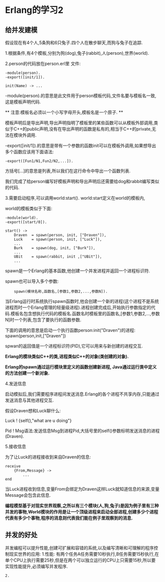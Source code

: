 # Erlang的学习2 #

## 给并发建模 ##

假设现在有4个人,5条狗和6只兔子.四个人在散步聊天,而狗与兔子在追踪.

1.根据条件,有4个模板,分别为狗(dog),兔子(rabbit),人(person),世界(world).

2.person的代码放在person.erl里
文件:

```
-module(person).
-export([init/1]).

init(Name) -> ...
```

-module(person).的意思是此文件用于person模板代码,文件名要与模板名一致,这是模板声明代码.

** 注意:模板名必须以一个小写字母开头,模板名是一个原子. **

模板声明后是导出声明,导出声明指明了模板里的某些函数可以从模板外部调用,类似于C++的public声明,没有在导出声明的函数是私有的,相当于C++的private,无法在模块外调用.

-export([init/1]).的意思是带有一个参数的函数init可以在模板外调用,如果想导出多个函数应该用下面语法:

```
-export([Fun1/N1,Fun2/N2,...]).
```

方括号[...]的意思是列表,所以我们在这行命令中导出一个函数列表.

我们完成了给person编写好模板声明和导出声明后还需要给dog和rabbit编写类似的代码.

3.需要启动程序,可以调用world:start().
world:start定义在world的模板内,

world的模板类似于下面:


```
-module(world).
-export([start/0]).

start() ->
    Draven  = spawn(person, init, ["Draven"]),
    Luck    = spawn(person, init, ["Luck"]),
    ...
    Burk    = spawn(dog, init, ["Burk"]),
    ...
    UBit    = spawn(rabbit, init ,["UBit"]),
    ...
```


spawn是一个Erlang的基本函数,他创建一个并发进程并返回一个进程标识符.

spawn也可以导入多个参数:


```
    spawn(模块名称,函数名,[参数1,参数2,...,参数N]).
```   
    
当Erlang运行时系统执行spawn函数时,他会创建一个新的进程(这个进程不是系统进程而时一个Erlang管理的轻量级进程).进程创建完成后,开始执行参数指定的代码.模板名包含想执行代码的模板名.函数名时模板里的函数名,[参数1,参数2,...,参数N]时一个列表,包含了要执行的函数参数.

下面的调用的意思是启动一个执行函数person:init("Draven")的进程:
spawn(person,init,["Draven"])

spwan的返回值是一个进程标识符(PID),它可以用来与新创建的进程交互.

**Erlang的模块类似C++的类,进程类似C++的对象(类创建的对象).**

**Erlang的spawn通过运行模块里定义的函数创建新进程, Java通过运行类中定义的方法创建一个新对象.**

4.发送信息

启动模拟后,我们需要程序进程间发送消息.Erlang的各个进程不共享内存,只能通过发送消息与其他进程交互.

假设Draven想和Luck聊什么:

Luck ! {self(),"what are u doing"}

Pid ! Msg语法:发送信息Msg到进程Pid,大括号里的self()参数标明发送消息的进程(Draven).

5.接收信息

为了让Luck的进程接收到来自Draven的信息:

```
receive
    {From,Message} ->
        ...
end
```

当Luck进程收到信息,变量From会绑定为Draven这样Luck就知道信息的来源,变量Message会包含此信息.

**编程模型基于对现实世界观察,之所以有三个模块(人,狗,兔子)是因为例子里有三种并发的事物,World模块的作用是让一个顶级进程来启动全部进程,创建多少个进程代表有多少个事物,程序的消息则代表我们能在例子里观察到的消息.**
 
## 并发的好处 ## 

并发编程可以提升性能,创建可扩展和容错的系统,以及编写清晰和可理解的程序控制现实世界的应用:
    1.性能:
    有两个任务A任务需要10秒执行,B任务需要15秒执行,在单个CPU上执行需要25秒,但是在两个可以独立运行的CPU上只需要15秒,所以要实现性能提升,必须编写并发程序.

    2.
